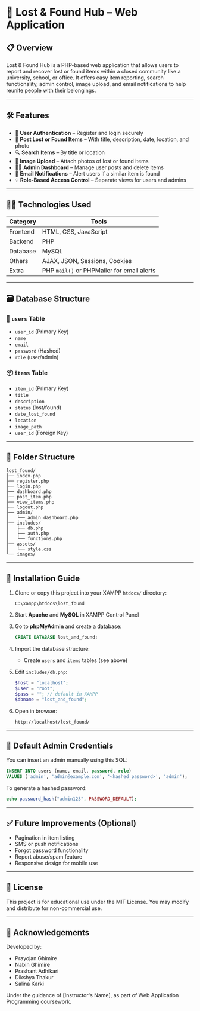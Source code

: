 
# 🧳 Lost & Found Hub – Web Application

## 📋 Overview

Lost & Found Hub is a PHP-based web application that allows users to report and recover lost or found items within a closed community like a university, school, or office. It offers easy item reporting, search functionality, admin control, image upload, and email notifications to help reunite people with their belongings.

---

## 🛠 Features

- 🔐 **User Authentication** – Register and login securely
- 📝 **Post Lost or Found Items** – With title, description, date, location, and photo
- 🔍 **Search Items** – By title or location
- 📸 **Image Upload** – Attach photos of lost or found items
- 🧑‍💼 **Admin Dashboard** – Manage user posts and delete items
- 📧 **Email Notifications** – Alert users if a similar item is found
- 💡 **Role-Based Access Control** – Separate views for users and admins

---

## 👨‍💻 Technologies Used

| Category     | Tools                          |
|--------------|--------------------------------|
| Frontend     | HTML, CSS, JavaScript          |
| Backend      | PHP                            |
| Database     | MySQL                          |
| Others       | AJAX, JSON, Sessions, Cookies  |
| Extra        | PHP `mail()` or PHPMailer for email alerts |

---

## 🗃️ Database Structure

### 🔐 `users` Table
- `user_id` (Primary Key)
- `name`
- `email`
- `password` (Hashed)
- `role` (user/admin)

### 📦 `items` Table
- `item_id` (Primary Key)
- `title`
- `description`
- `status` (lost/found)
- `date_lost_found`
- `location`
- `image_path`
- `user_id` (Foreign Key)

---

## 📁 Folder Structure

```
lost_found/
├── index.php
├── register.php
├── login.php
├── dashboard.php
├── post_item.php
├── view_items.php
├── logout.php
├── admin/
│   └── admin_dashboard.php
├── includes/
│   ├── db.php
│   ├── auth.php
│   └── functions.php
├── assets/
│   └── style.css
└── images/
```

---

## 🚀 Installation Guide

1. Clone or copy this project into your XAMPP `htdocs/` directory:
   ```
   C:\xampp\htdocs\lost_found
   ```

2. Start **Apache** and **MySQL** in XAMPP Control Panel

3. Go to **phpMyAdmin** and create a database:
   ```sql
   CREATE DATABASE lost_and_found;
   ```

4. Import the database structure:
   - Create `users` and `items` tables (see above)

5. Edit `includes/db.php`:
   ```php
   $host = "localhost";
   $user = "root";
   $pass = ""; // default in XAMPP
   $dbname = "lost_and_found";
   ```

6. Open in browser:
   ```
   http://localhost/lost_found/
   ```

---

## 🔑 Default Admin Credentials

You can insert an admin manually using this SQL:

```sql
INSERT INTO users (name, email, password, role)
VALUES ('admin', 'admin@example.com', '<hashed_password>', 'admin');
```

To generate a hashed password:
```php
echo password_hash("admin123", PASSWORD_DEFAULT);
```

---

## ✅ Future Improvements (Optional)

- Pagination in item listing
- SMS or push notifications
- Forgot password functionality
- Report abuse/spam feature
- Responsive design for mobile use

---

## 📄 License

This project is for educational use under the MIT License. You may modify and distribute for non-commercial use.

---

## 🙌 Acknowledgements

Developed by:
- Prayojan Ghimire
- Nabin Ghimire
- Prashant Adhikari
- Dikshya Thakur
- Salina Karki

Under the guidance of [Instructor's Name], as part of Web Application Programming coursework.
